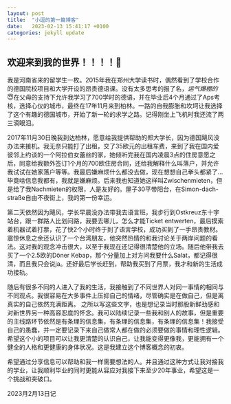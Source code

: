 ```yaml
---
layout: post
title:  "小逗的第一篇博客"
date:   2023-02-13 15:41:17 +0100
categories: jekyll update
---
```


## 欢迎来到我的世界！！！！🤭 

我是河南省来的留学生一枚。2015年我在郑州大学读书时，偶然看到了学校合作的德国院校项目和大学开设的昂贵德语课。没有太多思考的报了名，*运气爆棚的*😇在父母的支持下允许我学习了700学时的德语，并在毕业后4个月通过了Aps考核，选择心仪的城市，最终在17年11月来到柏林。一路的自我膨胀和坎坷让我选择了这个有趣的德国城市，开始了新一轮的求学之路。记得刚坐上飞机时我还流了两三滴眼泪。

2017年11月30日晚我到达柏林，愿意给我提供帮助的郑大学长，因为德国飓风没办法来接机。我无奈只能打了出租，交了35欧元的出租车费，来到了我在国内爱彼邻上约谈的一个阿拉伯女蕾丝的家，她倾听完我在国内凌晨3点的住房意愿之后，同意给我额外签订1个月的700欧住房合同，还给我解释什么叫落户，并允许我试试在她家落户等等。我最后嫌麻烦什么都没去做，现在想想自己拳头都紧了...毕竟啥信息我都有，我就是嫌麻烦。后来我也知道她这样叫Zwischenmieten，但是给了我Nachmieten的权限，人是友好的。屋子30平带阳台，在Simon-dach-straße自由不夜街上，我的第一份幸运。 

第二天依然因为飓风，学长早晨没办法带我去语言班，我步行到Ostkreuz东十字站台，跟一群路人比划问路，我要去哪儿，怎么才能Ticket entwerten，最后摸索着机器试着打票，花了快2个小时终于到了语言学校，成功买到了一手昂贵教材。震惊休息之余还认识了一个台湾朋友，他突然热情的和我讨论关于两岸问题的看法。这对我的观念冲击很大，以至于我现在还记得很清楚他的立场。随后他带我去买了一个2.5欧的Döner Kebap，那个分量加上对方问我要什么Salat，都记得很清，而且我只会说ja。还好最后学长赶到，帮助我买到了月票，我才和新的生活成功接轨。

随后有很多不同的人进入了我的生活，我接触到了不同世界人对同一事情的相同与不同观点。我很容易在大多事件上压抑自己的情绪，尽管确实是在做自己，但是离真实的自己依然充满距离。
之所以写这些文字，也是想记录当时那股新鲜劲感和对新世界另一种高容忍度的怀念。我可以陆续记录一些我和别人的故事，但是重要的主线路环节依然是有条理的信息集，有条理的信息集，有条理的信息集！我接受自己的愚蠢，并一定要记录下来自己做常人都在做的必须要做的事情和理性逻辑。希望这个小的项目可以让我更清楚的认识自己，让我能变得更像我，更能拥有一个健全的人格和更健康的身体状况。这是我建立这个博客概念的初衷。

希望通过分享信息可以帮助和我一样需要想法的人。并且通过这种方式让我对接我的学业，让我顺利毕业的同时更能从容应对我接下来至少20年事业，希望这是一个挑战和突破口。

2023月2月13日记
